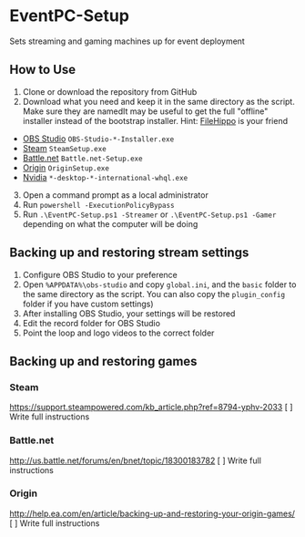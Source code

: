 ﻿# EventPC-Setup
Sets streaming and gaming machines up for event deployment

## How to Use
1. Clone or download the repository from GitHub
2. Download what you need and keep it in the same directory as the script.  Make sure they are namedIt may be useful to get the full "offline" installer instead of the bootstrap installer.  Hint: [FileHippo](https://filehippo.com/) is your friend
  - [OBS Studio](https://obsproject.com/) `OBS-Studio-*-Installer.exe`
  - [Steam](https://steampowered.com/) `SteamSetup.exe`
  - [Battle.net](https://battle.net/) `Battle.net-Setup.exe`
  - [Origin](https://origin.com/) `OriginSetup.exe`
  - [Nvidia](https://nvidia.com/) `*-desktop-*-international-whql.exe`
3. Open a command prompt as a local administrator
4. Run `powershell -ExecutionPolicyBypass`
5. Run `.\EventPC-Setup.ps1 -Streamer` or `.\EventPC-Setup.ps1 -Gamer` depending on what the computer will be doing

## Backing up and restoring stream settings
1. Configure OBS Studio to your preference
2. Open `%APPDATA%\obs-studio` and copy `global.ini`, and the `basic` folder to the same directory as the script.  You can also copy the `plugin_config` folder if you have custom settings)
3. After installing OBS Studio, your settings will be restored
4. Edit the record folder for OBS Studio
5. Point the loop and logo videos to the correct folder

## Backing up and restoring games
### Steam
https://support.steampowered.com/kb_article.php?ref=8794-yphv-2033
[ ] Write full instructions

### Battle.net
http://us.battle.net/forums/en/bnet/topic/18300183782
[ ] Write full instructions

### Origin
http://help.ea.com/en/article/backing-up-and-restoring-your-origin-games/
[ ] Write full instructions
